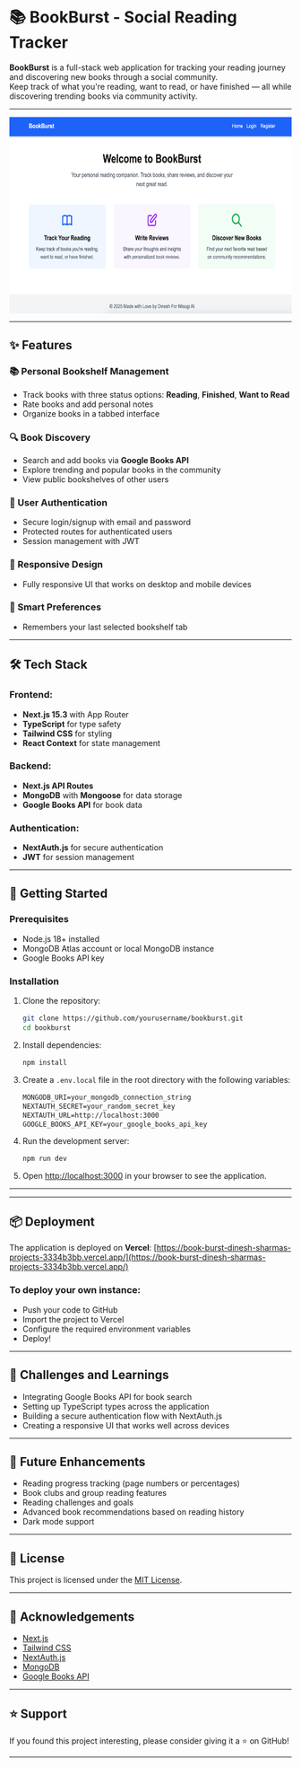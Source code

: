 # 📚 BookBurst - Social Reading Tracker

**BookBurst** is a full-stack web application for tracking your reading journey and discovering new books through a social community.  
Keep track of what you're reading, want to read, or have finished — all while discovering trending books via community activity.

---

<img align="center" alt="coding" width="600" height="350" src="https://raw.githubusercontent.com/dk-talks/pwLabsCheckRepo/refs/heads/main/WeatherAppPhotos/Screenshot%202025-04-26%20at%206.49.18%20PM.png">

---

## ✨ Features

### 📚 Personal Bookshelf Management
- Track books with three status options: **Reading**, **Finished**, **Want to Read**
- Rate books and add personal notes
- Organize books in a tabbed interface

### 🔍 Book Discovery
- Search and add books via **Google Books API**
- Explore trending and popular books in the community
- View public bookshelves of other users

### 👤 User Authentication
- Secure login/signup with email and password
- Protected routes for authenticated users
- Session management with JWT

### 📱 Responsive Design
- Fully responsive UI that works on desktop and mobile devices

### 🍪 Smart Preferences
- Remembers your last selected bookshelf tab

---

## 🛠 Tech Stack

### Frontend:
- **Next.js 15.3** with App Router
- **TypeScript** for type safety
- **Tailwind CSS** for styling
- **React Context** for state management

### Backend:
- **Next.js API Routes**
- **MongoDB** with **Mongoose** for data storage
- **Google Books API** for book data

### Authentication:
- **NextAuth.js** for secure authentication
- **JWT** for session management

---

## 🚀 Getting Started

### Prerequisites
- Node.js 18+ installed
- MongoDB Atlas account or local MongoDB instance
- Google Books API key

### Installation

1. Clone the repository:
    ```bash
    git clone https://github.com/yourusername/bookburst.git
    cd bookburst
    ```

2. Install dependencies:
    ```bash
    npm install
    ```

3. Create a `.env.local` file in the root directory with the following variables:
    ```plaintext
    MONGODB_URI=your_mongodb_connection_string
    NEXTAUTH_SECRET=your_random_secret_key
    NEXTAUTH_URL=http://localhost:3000
    GOOGLE_BOOKS_API_KEY=your_google_books_api_key
    ```

4. Run the development server:
    ```bash
    npm run dev
    ```

5. Open [http://localhost:3000](http://localhost:3000) in your browser to see the application.

---


---

## 📦 Deployment

The application is deployed on **Vercel**: [https://book-burst-dinesh-sharmas-projects-3334b3bb.vercel.app/](https://book-burst-dinesh-sharmas-projects-3334b3bb.vercel.app/)

### To deploy your own instance:
- Push your code to GitHub
- Import the project to Vercel
- Configure the required environment variables
- Deploy!

---

## 🧠 Challenges and Learnings

- Integrating Google Books API for book search
- Setting up TypeScript types across the application
- Building a secure authentication flow with NextAuth.js
- Creating a responsive UI that works well across devices

---

## 🔮 Future Enhancements

- Reading progress tracking (page numbers or percentages)
- Book clubs and group reading features
- Reading challenges and goals
- Advanced book recommendations based on reading history
- Dark mode support

---

## 📄 License

This project is licensed under the [MIT License](LICENSE).

---

## 🙌 Acknowledgements

- [Next.js](https://nextjs.org/)
- [Tailwind CSS](https://tailwindcss.com/)
- [NextAuth.js](https://next-auth.js.org/)
- [MongoDB](https://www.mongodb.com/)
- [Google Books API](https://developers.google.com/books)

---

## ⭐ Support

If you found this project interesting, please consider giving it a ⭐ on GitHub!

---
